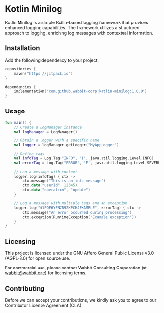 # Kotlin Minilog

Kotlin Minilog is a simple Kotlin-based logging framework that provides enhanced logging capabilities. The framework utilizes a structured approach to logging, enriching log messages with contextual information.

## Installation

Add the following dependency to your project:

```kotlin
repositories {
    maven("https://jitpack.io")
}

dependencies {
    implementation("com.github.wabbit-corp:kotlin-minilog:1.0.0")
}
```

## Usage

```kotlin
fun main() {
    // Create a LogManager instance
    val logManager = LogManager()

    // Obtain a logger with a specific name
    val logger = logManager.getLogger("MyAppLogger")

    // Define tags
    val infoTag = Log.Tag("INFO", 'I', java.util.logging.Level.INFO)
    val errorTag = Log.Tag("ERROR", 'E', java.util.logging.Level.SEVERE)

    // Log a message with context
    logger.log(infoTag) { ctx ->
        ctx.message("This is an info message")
        ctx.data("userId", 12345)
        ctx.data("operation", "update")
    }

    // Log a message with multiple tags and an exception
    logger.log("01FQF6YFNZB92KPCHJEXAMPLE", errorTag) { ctx ->
        ctx.message("An error occurred during processing")
        ctx.exception(RuntimeException("Example exception"))
    }
}
```

## Licensing

This project is licensed under the GNU Affero General Public License v3.0 (AGPL-3.0) for open source use.

For commercial use, please contact Wabbit Consulting Corporation (at wabbit@wabbit.one) for licensing terms.

## Contributing

Before we can accept your contributions, we kindly ask you to agree to our Contributor License Agreement (CLA).
